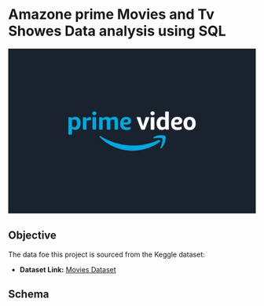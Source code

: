 # Amazone prime Movies and Tv Showes Data analysis using SQL

![Amazon prime](https://github.com/vivekk00/Amazon_prime_SQL/blob/main/logo.webp)



## Objective

The data foe this project is sourced from the Keggle dataset:

- **Dataset Link:** [Movies Dataset](https://www.kaggle.com/datasets/shivamb/amazon-prime-movies-and-tv-shows)

## Schema
